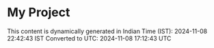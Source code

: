 # My Project

This content is dynamically generated in Indian Time (IST): 2024-11-08 22:42:43 IST
Converted to UTC: 2024-11-08 17:12:43 UTC
